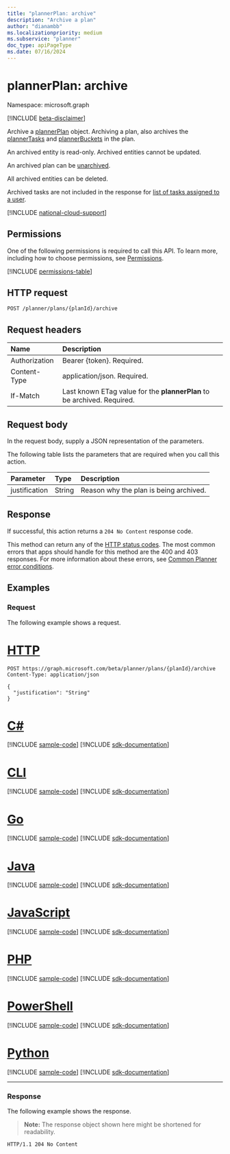 ```yaml
---
title: "plannerPlan: archive"
description: "Archive a plan"
author: "dianambb"
ms.localizationpriority: medium
ms.subservice: "planner"
doc_type: apiPageType
ms.date: 07/16/2024
---
```


# plannerPlan: archive

Namespace: microsoft.graph

[!INCLUDE [beta-disclaimer](../../includes/beta-disclaimer.md)]

Archive a [plannerPlan](../resources/plannerplan.md) object. Archiving a plan, also archives the [plannerTasks](../resources/plannertask.md) and [plannerBuckets](../resources/plannerbucket.md) in the plan. 

An archived entity is read-only. Archived entities cannot be updated.

An archived plan can be [unarchived](plannerplan-unarchive.md). 

All archived entities can be deleted.

Archived tasks are not included in the response for [list of tasks assigned to a user](planneruser-list-tasks.md). 

[!INCLUDE [national-cloud-support](../../includes/global-us.md)]

## Permissions

One of the following permissions is required to call this API. To learn more, including how to choose permissions, see [Permissions](/graph/permissions-reference).

<!-- { "blockType": "permissions", "name": "plannerplan_archive" } -->
[!INCLUDE [permissions-table](../includes/permissions/plannerplan-archive-permissions.md)]

## HTTP request

<!-- {
  "blockType": "ignored"
}
-->
``` http
POST /planner/plans/{planId}/archive
```

## Request headers
|Name|Description|
|:---|:---|
|Authorization|Bearer {token}. Required.|
|Content-Type|application/json. Required.|
| If-Match  | Last known ETag value for the **plannerPlan** to be archived. Required.|

## Request body

In the request body, supply a JSON representation of the parameters.

The following table lists the parameters that are required when you call this action.

|Parameter|Type|Description|
|:---|:---|:---|
|justification|String|Reason why the plan is being archived.|



## Response

If successful, this action returns a `204 No Content` response code.

This method can return any of the [HTTP status codes](/graph/errors). The most common errors that apps should handle for this method are the 400 and 403 responses. For more information about these errors, see [Common Planner error conditions](../resources/planner-overview.md#common-planner-error-conditions).

## Examples

### Request

The following example shows a request.
# [HTTP](#tab/http)
<!-- {
  "blockType": "request",
  "name": "plannerplanthis.archive"
}
-->
``` http
POST https://graph.microsoft.com/beta/planner/plans/{planId}/archive
Content-Type: application/json

{
  "justification": "String"
}
```

# [C#](#tab/csharp)
[!INCLUDE [sample-code](../includes/snippets/csharp/plannerplanthisarchive-csharp-snippets.md)]
[!INCLUDE [sdk-documentation](../includes/snippets/snippets-sdk-documentation-link.md)]

# [CLI](#tab/cli)
[!INCLUDE [sample-code](../includes/snippets/cli/plannerplanthisarchive-cli-snippets.md)]
[!INCLUDE [sdk-documentation](../includes/snippets/snippets-sdk-documentation-link.md)]

# [Go](#tab/go)
[!INCLUDE [sample-code](../includes/snippets/go/plannerplanthisarchive-go-snippets.md)]
[!INCLUDE [sdk-documentation](../includes/snippets/snippets-sdk-documentation-link.md)]

# [Java](#tab/java)
[!INCLUDE [sample-code](../includes/snippets/java/plannerplanthisarchive-java-snippets.md)]
[!INCLUDE [sdk-documentation](../includes/snippets/snippets-sdk-documentation-link.md)]

# [JavaScript](#tab/javascript)
[!INCLUDE [sample-code](../includes/snippets/javascript/plannerplanthisarchive-javascript-snippets.md)]
[!INCLUDE [sdk-documentation](../includes/snippets/snippets-sdk-documentation-link.md)]

# [PHP](#tab/php)
[!INCLUDE [sample-code](../includes/snippets/php/plannerplanthisarchive-php-snippets.md)]
[!INCLUDE [sdk-documentation](../includes/snippets/snippets-sdk-documentation-link.md)]

# [PowerShell](#tab/powershell)
[!INCLUDE [sample-code](../includes/snippets/powershell/plannerplanthisarchive-powershell-snippets.md)]
[!INCLUDE [sdk-documentation](../includes/snippets/snippets-sdk-documentation-link.md)]

# [Python](#tab/python)
[!INCLUDE [sample-code](../includes/snippets/python/plannerplanthisarchive-python-snippets.md)]
[!INCLUDE [sdk-documentation](../includes/snippets/snippets-sdk-documentation-link.md)]

---

### Response

The following example shows the response.
>**Note:** The response object shown here might be shortened for readability.
<!-- {
  "blockType": "response",
  "truncated": true
}
-->
``` http
HTTP/1.1 204 No Content
```


